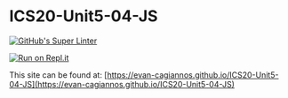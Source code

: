 # ICS20-Unit5-04-JS
[![GitHub's Super Linter](https://github.com/evan-cagiannos/ICS20-Unit5-04-JS/workflows/GitHub's%20Super%20Linter/badge.svg)](https://github.com/evan-cagiannos/ICS20-Unit5-04-JS/actions)

[![Run on Repl.it](https://repl.it/badge/github/evan-cagiannos/ICS20-Unit5-04-JS)](https://repl.it/github/evan-cagiannos/ICS20-Unit5-04-JS)

This site can be found at: [https://evan-cagiannos.github.io/ICS20-Unit5-04-JS](https://evan-cagiannos.github.io/ICS20-Unit5-04-JS)
